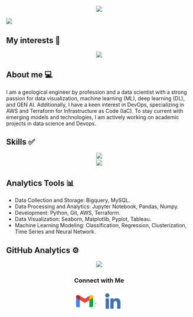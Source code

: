 <p align="center">
   <img src="https://readme-typing-svg.demolab.com?font=Roboto+Slab&color=596A50&size=35&center=true&vCenter=true&width=450&duration=1500&pause=1000&lines=Hi%2C+I'm+Cristhian+Ocampo+%F0%9F%91%8B;Data+Scientist" width="auto" height="45"/>
</p>

</a>
<a href="https://www.datascienceportfol.io/CristhianCO" target="_blank">
<img src="https://datasciencecc.s3.us-east-2.amazonaws.com/Data.png">
</a>

## My interests 🔧

<p align="center">
   <img src="https://readme-typing-svg.demolab.com?font=Roboto+Slab&color=596A50&size=35&center=true&vCenter=true&width=450&duration=1500&pause=1000&lines=Artificial+Intelligence;Data+Science;Machine+Learning;DevOps" width="auto" height="35"/>
</p>

## About me 💻

I am a geological engineer by profession and a data scientist with a strong passion for data visualization, machine learning (ML), deep learning (DL), and GEN AI.
Additionally, I have a keen interest in DevOps, specializing in AWS and Terraform for Infrastructure as Code (IaC).
To stay current with emerging models and technologies, I am actively working on academic projects in data science and Devops.

## Skills ✅

<p align="center">
  <a href="https://skillicons.dev">
    <img src="https://skillicons.dev/icons?i=terraform,aws,py,sklearn,tensorflow,ai,docker,ansible"/>
    <br>
    <img src="https://skillicons.dev/icons?i=git,github,anaconda,mysql,bash,linux,vscode,wordpress"/>
  </a>
</p>

## Analytics Tools 📊

- Data Collection and Storage: Bigquery, MySQL.
- Data Processing and Analytics: Jupyter Notebook, Pandas, Numpy.
- Development: Python, Git, AWS, Terraform.
- Data Visualization: Seaborn, Matplotlib, Pyplot, Tableau.
- Machine Learning Modeling: Classification, Regression, Clusterization, Time Series and Neural Network.

## GitHub Analytics ⚙️

<p align="center">
<a href="https://github.com/CCOcampo">
  <img height="180em" src="https://github-readme-stats-eight-theta.vercel.app/api?username=CCOcampo&show_icons=true&theme=algolia&include_all_commits=true&count_private=true"/>
</a>
</p>

<h3 align="center">Connect with Me</h3>
<p align="center">
  <a href="mailto:ccocampob@unal.edu.co" target="_blank">
    <img align="center" src="Assets/gmail.png" alt="mail" height="50" width="55" />
  </a>
  &nbsp;&nbsp;&nbsp;
  <a href="https://www.linkedin.com/in/cristhian-camilo-ocampo-bolivar/" target="_blank">
    <img align="center" src="Assets/Linkedin.png" alt="linkedin" height="60" width="60" />
  </a>
</p>
